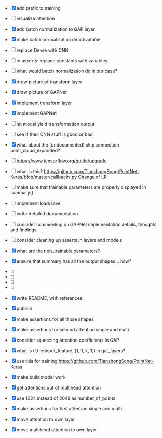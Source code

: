 - [X] add prefix to training
- [ ] visualize attention
- [X] add batch normalization to GAP layer
- [X] make batch normalization deactivatable
- [ ] replace Dense with CNN
- [ ] in asserts: replace constants with variables
- [ ] what would batch normalization do in our case?
- [X] draw picture of transform layer
- [X] draw picture of GAPNet
- [X] implement transform layer
- [X] implement GAPNet
- [ ] let model yield transformation output
- [ ] see if their CNN stuff is good or bad
- [X] what about the (undocumented) skip connection point_cloud_expanded?
- [ ] https://www.tensorflow.org/guide/upgrade
- [ ] what is this? https://github.com/TianzhongSong/PointNet-Keras/blob/master/callbacks.py Change of LR
- [ ] make sure that trainable parameters are properly displayed in summary()
- [ ] implement load/save
- [ ] write detailed documentation
- [ ] consider commenting on GAPNet implementation details, thoughts and findings
- [ ] consider cleaning up asserts in layers and models
- [X] what are the non_trainable parameters?
- [X] ensure that summary has all the output shapes... how?
- [ ]
- [ ]
- [ ]
- [ ]


- [X] write README, with references
- [X] publish
- [X] make assertions for all those shapes
- [X] make assertions for second attention single and multi
- [X] consider squeezing attention coefficients in GAP
- [X] what is tf.tile(input_feature, [1, 1, k, 1]) in gat_layers?
- [X] use this for training https://github.com/TianzhongSong/PointNet-Keras
- [X] make build model work
- [X] get attentions out of multihead attention
- [X] use 1024 instead of 2048 as number_of_points
- [X] make assertions for first attention single and multi
- [X] move attention to own layer
- [X] move multihead attention to own layer
